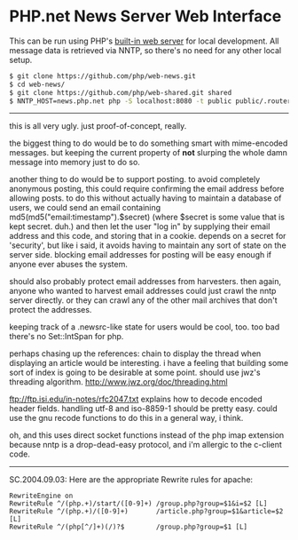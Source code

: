 # PHP.net News Server Web Interface

This can be run using PHP's [built-in web server][webserver]
for local development. All message data is retrieved via NNTP,
so there's no need for any other local setup.

```sh
$ git clone https://github.com/php/web-news.git
$ cd web-news/
$ git clone https://github.com/php/web-shared.git shared
$ NNTP_HOST=news.php.net php -S localhost:8080 -t public public/.router.php
```

-----

this is all very ugly. just proof-of-concept, really.

the biggest thing to do would be to do something smart with
mime-encoded messages. but keeping the current property of <b>not</b>
slurping the whole damn message into memory just to do so.

another thing to do would be to support posting. to avoid
completely anonymous posting, this could require confirming the
email address before allowing posts. to do this without actually
having to maintain a database of users, we could send an email
containing md5(md5("email:timestamp").$secret) (where $secret is
some value that is kept secret. duh.) and then let the user "log
in" by supplying their email address and this code, and storing
that in a cookie. depends on a secret for 'security', but like i
said, it avoids having to maintain any sort of state on the server
side. blocking email addresses for posting will be easy enough
if anyone ever abuses the system.

should also probably protect email addresses from harvesters.
then again, anyone who wanted to harvest email addresses could just
crawl the nntp server directly. or they can crawl any of the other
mail archives that don't protect the addresses.

keeping track of a .newsrc-like state for users would be cool,
too. too bad there's no Set::IntSpan for php.

perhaps chasing up the references: chain to display the
thread when displaying an article would be interesting. i
have a feeling that building some sort of index is going
to be desirable at some point. should use jwz's threading
algorithm. http://www.jwz.org/doc/threading.html

ftp://ftp.isi.edu/in-notes/rfc2047.txt explains how to decode encoded
header fields. handling utf-8 and iso-8859-1 should be pretty easy.
could use the gnu recode functions to do this in a general way,
i think.

oh, and this uses direct socket functions instead of the php imap
extension because nntp is a drop-dead-easy protocol, and i'm allergic
to the c-client code.

---
SC.2004.09.03:
Here are the appropriate Rewrite rules for apache:

    RewriteEngine on
    RewriteRule ^/(php.+)/start/([0-9]+) /group.php?group=$1&i=$2 [L]
    RewriteRule ^/(php.+)/([0-9]+)       /article.php?group=$1&article=$2 [L]
    RewriteRule ^/(php[^/]+)(/)?$        /group.php?group=$1 [L]


[webserver]: http://php.net/manual/en/features.commandline.webserver.php
